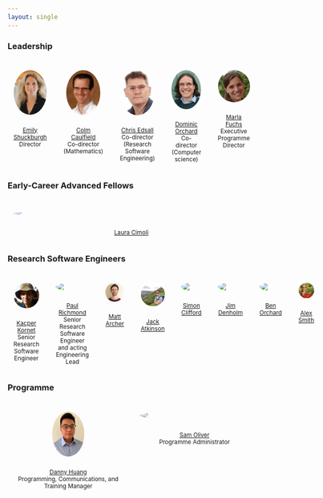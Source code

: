 ```yaml
---
layout: single
---
```


<style>
#container {
  display: flex;
  }
.person
{
 flex: 1;
  float:left;
  padding: 1em;
  margin-right: 10px;
  margin-top: 10px;
  text-align:center;
  font-size: smaller;
  }
.person img {
  object-fit: cover;
  border-radius: 50%;
  clear: right;
  display: block;
  margin: auto;
  margin-bottom: 2em;
  max-height: 90px;
}
span.role {
  display: block;
}
</style>

<h3>Leadership</h3>
<div id="container">

<div class="person">
<a href="https://www.cisl.cam.ac.uk/directory/emily-shuckburgh">
<img src="/assets/images/emily-shuckburgh.jpeg" description="Emily Shuckburgh portrait photo" />
Emily Shuckburgh
</a>
<span class='role'>Director</span>
</div>

<div class="person">
<a href="http://www.damtp.cam.ac.uk/person/cpc12">
<img src="/assets/images/colm-caulfield.jpeg" description="Colm Caulfield portrait photo"  />
Colm Caulfield</a>
<span class='role'>Co-director (Mathematics)</span>
</div>

<div class="person">
<a href="https://www.hpc.cam.ac.uk/about-team-christopher-edsall">
<img src="/assets/images/chris-edsall.jpeg" description="Chris Edsall portrait photo"  />
Chris Edsall</a>
<span class='role'>Co-director (Research Software Engineering)</span>
</div>

<div class="person">
<a href="http://dorchard.github.io">
<img src="/assets/images/dominic-orchard.jpeg" description="Dominic Orchard portrait photo"  />
Dominic Orchard</a>
<span class='role'>Co-director (Computer science)</span>
</div>


<div class="person">
<a href="">
<img src="/assets/images/marla_fuchs.jpeg" description="Marla Fuchs portrait photo"  />
Marla Fuchs</a>
<span class='role'>Executive Programme Director</span>
</div>
</div>

<h3>Early-Career Advanced Fellows</h3>

<div id="container">
<div class="person">
<a href="">
<img src="/assets/images/laura_fuchs.jpeg" description="Laura Cimoli portrait photo"  />
Laura Cimoli</a>
</div>

</div>


<h3>Research Software Engineers</h3>

<div id="container">

<div class="person">
<a href="">
<img src="/assets/images/kacper-kornet.jpeg" description="Kacper Kornet portrait photo" />
Kacper Kornet
</a>
<span class='role'>Senior Research Software Engineer</span>
</div>

<div class="person">
<a href="">
<img src="/assets/images/paul-richmond.jpeg" description="Paul Richmond portrait photo" />
Paul Richmond
</a>
<span class='role'>Senior Research Software Engineer and acting Engineering Lead</span>
</div>

<br /><br />

<div class="person">
<a href="">
<img src="/assets/images/matt-archer.png" class='portrait'  description="Matt Archer portrait photo" />
Matt Archer
</a>
</div>


<div class="person">
<a href="">
<img src="/assets/images/jack-atkinson.jpeg" description="Jack Atkinson portrait photo" />
Jack Atkinson
</a>
</div>

<div class="person">
<a href="">
<img src="/assets/images/simon-clifford.jpeg" description="Simon Clifford portrait photo" />
Simon Clifford
</a>
</div>

<div class="person">
<a href="">
<img src="/assets/images/jim-denholm.jpeg" description="Jim Denholm portrait photo" />
Jim Denholm
</a>
</div>

<div class="person">
<a href="">
<img src="/assets/images/ben-orchard.jpeg" class='portrait'  description="Ben Orchard portrait photo" />
Ben Orchard
</a>
</div>


<div class="person">
<a href="">
<img src="/assets/images/alex-smith.png" class='portrait' description="Alex Smith portrait photo" />
Alex Smith
</a>
</div>


</div>

<h3>Programme</h3>
<div id="container">
<div class="person">
<a href="">
<img src="/assets/images/danny-huang.jpeg" description="Danny Huang portrait photo" />
Danny Huang
</a>
<span class='role'>Programming, Communications, and Training Manager</span>
</div>

<div class="person">
<a href="">
<img src="/assets/images/sam-oliver.jpeg" description="Sam Oliver portrait photo" />
Sam Oliver
</a>
<span class='role'>Programme Administrator</span>
</div>

</div>